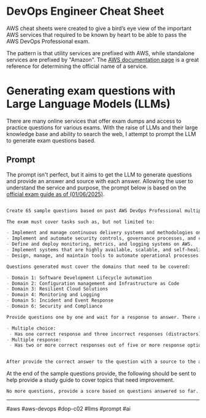 # DevOps Engineer Cheat Sheet

AWS cheat sheets were created to give a bird’s eye view of the important AWS services that required to be known by heart to be able to pass the AWS DevOps Professional exam.

The pattern is that utility services are prefixed with AWS, while standalone services are prefixed by "Amazon". The [AWS documentation page](https://aws.amazon.com/documentation/) is a great reference for determining the official name of a service.

# Generating exam questions with Large Language Models (LLMs)

There are many online services that offer exam dumps and access to practice questions for various exams. With the raise of LLMs and their large knowledge base and ability to search the web, I attempt to prompt the LLM to generate exam questions based.

## Prompt

The prompt isn't perfect, but it aims to get the LLM to generate questions and provide an answer and source with each answer. Allowing the user to understand the service and purpose, the prompt below is based on the [official exam guide as of (01/06/2025)](https://d1.awsstatic.com/onedam/marketing-channels/website/aws/en_US/certification/approved/pdfs/docs-devops-pro/AWS-Certified-DevOps-Engineer-Professional_Exam-Guide.pdf).

```markdown

Create 65 sample questions based on past AWS DevOps Professional multiple choice exam questions. Use AWS white papers, case studies, exam dumps from current and past years to formulate these questions. Match the same style of questioning, do not deviate from this.

The exam must cover tasks such as, but not limited to:

- Implement and manage continuous delivery systems and methodologies on AWS.
- Implement and automate security controls, governance processes, and compliance validation.
- Define and deploy monitoring, metrics, and logging systems on AWS.
- Implement systems that are highly available, scalable, and self-healing on AWS.
- Design, manage, and maintain tools to automate operational processes.

Questions generated must cover the domains that need to be covered:

- Domain 1: Software Development Lifecycle automation
- Domain 2: Configuration management and Infrastructure as Code
- Domain 3: Resilient Cloud Solutions
- Domain 4: Monitoring and Logging
- Domain 5: Incident and Event Response
- Domain 6: Security and Compliance

Provide questions one by one and wait for a response to answer. There are two types of questions on the exam:

- Multiple choice: 
 - Has one correct response and three incorrect responses (distractors)
- Multiple response: 
 - Has two or more correct responses out of five or more response options


After provide the correct answer to the question with a source to the answer.

```

At the end of the sample questions provide, the following should be sent to help provide a study guide to cover topics that need improvement.

```markdown
No more questions, provide a score based on questions answered so far. Provide areas of improvements with links and current chance of passing the overall exam.
```

---
#aws #aws-devops #dop-c02 #llms #prompt #ai
